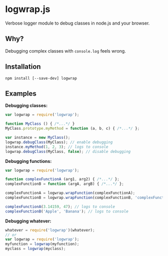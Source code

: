 logwrap.js
==========

Verbose logger module to debug classes in node.js and your browser.



Why?
----

Debugging complex classes with `console.log` feels wrong.



Installation
------------

    npm install [--save-dev] logwrap



Examples
-------------------

**Debugging classes:**
```javascript
var logwrap = require('logwrap');

function MyClass () { /*...*/ }
MyClass.prototype.myMethod = function (a, b, c) { /*...*/ };

var instance = new MyClass();
logwrap.debugClass(MyClass); // enable debugging
instance.myMethod(1, 2, 3); // logs to console
logwrap.debugClass(MyClass, false); // disable debugging
```

**Debugging functions:**
```javascript
var logwrap = require('logwrap');

function complexFunctionA (arg1, arg2) { /*...*/ };
complexFunctionB = function (argA, argB) { /*...*/ };

complexFunctionA = logwrap.wrapFunction(complexFunctionA);
complexFunctionB = logwrap.wrapFunction(complexFunctionB, 'complexFunctionB');

complexFunctionA(3.14159, 47); // logs to console
complexFunctionB('Apple', 'Banana'); // logs to console
```

**Debugging whatever:**
```javascript
whatever = require('logwrap')(whatever);
// or
var logwrap = require('logwrap');
myfunction = logwrap(myfunction);
myclass = logwrap(myclass);
```
